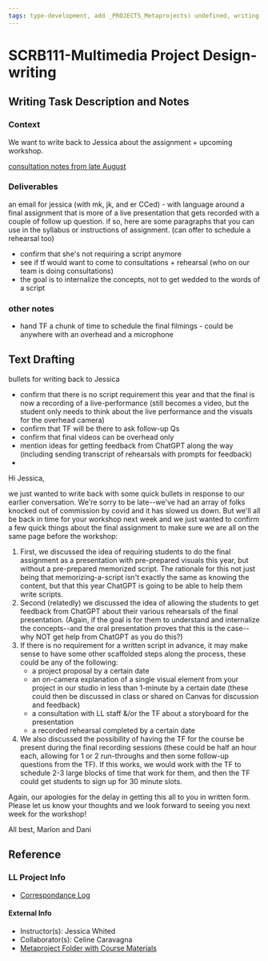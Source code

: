 ```yaml
---
tags: type-development, add _PROJECTS_Metaprojects) undefined, writing
---
```

# SCRB111-Multimedia Project Design-writing

## Writing Task Description and Notes

### Context
We want to write back to Jessica about the assignment + upcoming workshop.

[consultation notes from late August](https://docs.google.com/document/d/1XrDvHtngl161iI4awNPK3TBJL87k-NAVVmmqJGr_GAc/edit#heading=h.vkzsp9mku64y)

### Deliverables
an email for jessica (with mk, jk, and er CCed) - with language around a final assignment that is more of a live presentation that gets recorded with a couple of follow up question. if so, here are some paragraphs that you can use in the syllabus or instructions of assignment. (can offer to schedule a rehearsal too)
* confirm that she's not requiring a script anymore
* see if tf would want to come to consultations + rehearsal (who on our team is doing consultations)
* the goal is to internalize the concepts, not to get wedded to the words of a script


### other notes
* hand TF a chunk of time to schedule the final filmings - could be anywhere with an overhead and a microphone

## Text Drafting

bullets for writing back to Jessica
- confirm that there is no script requirement this year and that the final is now a recording of a live-performance (still becomes a video, but the student only needs to think about the live performance and the visuals for the overhead camera)
- confirm that TF will be there to ask follow-up Qs
- confirm that final videos can be overhead only
- mention ideas for getting feedback from ChatGPT along the way (including sending transcript of rehearsals with prompts for feedback)
- 

Hi Jessica,

we just wanted to write back with some quick bullets in response to our earlier conversation. We're sorry to be late--we've had an array of folks knocked out of commission by covid and it has slowed us down. But we'll all be back in time for your workshop next week and we just wanted to confirm a few quick things about the final assignment to make sure we are all on the same page before the workshop:

1. First, we discussed the idea of requiring students to do the final assignment as a presentation with pre-prepared visuals this year, but without a pre-prepared memorized script. The rationale for this not just being that memorizing-a-script isn't exactly the same as knowing the content, but that this year ChatGPT is going to be able to help them write scripts.
2. Second (relatedly) we discussed the idea of allowing the students to get feedback from ChatGPT about their various rehearsals of the final presentation. (Again, if the goal is for them to understand and internalize the concepts--and the oral presentation proves that this is the case--why NOT get help from ChatGPT as you do this?)
3. If there is no requirement for a written script in advance, it may make sense to have some other scaffolded steps along the process, these could be any of the following:
    - a project proposal by a certain date
    - an on-camera explanation of a single visual element from your project in our studio in less than 1-minute by a certain date (these could then be discussed in class or shared on Canvas for discussion and feedback)
    - a consultation with LL staff &/or the TF about a storyboard for the presentation
    - a recorded rehearsal completed by a certain date
4. We also discussed the possibility of having the TF for the course be present during the final recording sessions (these could be half an hour each, allowing for 1 or 2 run-throughs and then some follow-up questions from the TF). If this works, we would work with the TF to schedule 2-3 large blocks of time that work for them, and then the TF could get students to sign up for 30 minute slots.

Again, our apologies for the delay in getting this all to you in written form. Please let us know your thoughts and we look forward to seeing you next week for the workshop!

All best,
Marlon and Dani




## Reference
### LL Project Info
* [Correspondance Log](https://drive.google.com/drive/folders/1X-M7RNbGCHlTWYhSqnK7aVakHwwXODTU?usp=drive_link)

#### External Info
* Instructor(s): Jessica Whited
* Collaborator(s): Celine Caravagna
* [Metaproject Folder with Course Materials](https://drive.google.com/drive/folders/194JZlv4Ajf5qmQY51EFoYGiXBrTb7AM2)


